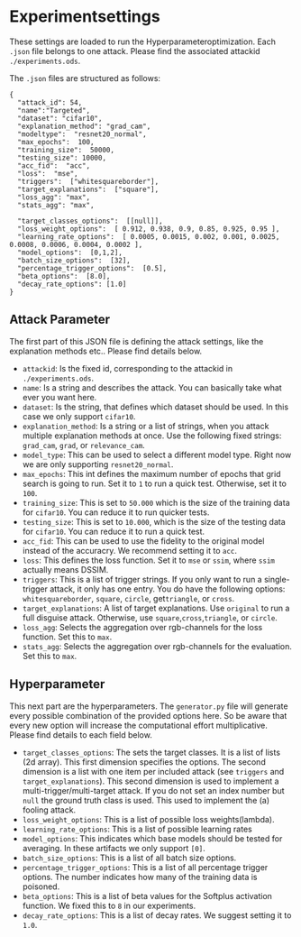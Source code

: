 # Experimentsettings

These settings are loaded to run the Hyperparameteroptimization. 
Each `.json` file belongs to one attack.
Please find the associated attackid `./experiments.ods`.

The `.json` files are structured as follows:

```
{
  "attack_id": 54,
  "name":"Targeted",
  "dataset": "cifar10",
  "explanation_method": "grad_cam",
  "modeltype":  "resnet20_normal",
  "max_epochs":  100,
  "training_size":  50000,
  "testing_size": 10000,
  "acc_fid":  "acc",
  "loss":  "mse",
  "triggers":  ["whitesquareborder"],
  "target_explanations":  ["square"],
  "loss_agg": "max",
  "stats_agg": "max",

  "target_classes_options":  [[null]],
  "loss_weight_options":  [ 0.912, 0.938, 0.9, 0.85, 0.925, 0.95 ],
  "learning_rate_options":  [ 0.0005, 0.0015, 0.002, 0.001, 0.0025, 0.0008, 0.0006, 0.0004, 0.0002 ],
  "model_options":  [0,1,2],
  "batch_size_options":  [32],
  "percentage_trigger_options":  [0.5],
  "beta_options":  [8.0],
  "decay_rate_options": [1.0]
}
```

## Attack Parameter
The first part of this JSON file is defining the attack settings, like the explanation methods etc.. Please find details below.


 - `attackid`: Is the fixed id, corresponding to the attackid in `./experiments.ods`.
 - `name`: Is a string and describes the attack. You can basically take what ever you want here.
 - `dataset`: Is the string, that defines which dataset should be used. In this case we only support `cifar10`.
 - `explanation_method`: Is a string or a list of strings, when you attack multiple explanation methods at once. Use the following fixed strings: `grad_cam`, `grad`, or `relevance_cam`.
 - `model_type`: This can be used to select a different model type. Right now we are only supporting `resnet20_normal`.
 - `max_epochs`: This int defines the maximum number of epochs that grid search is going to run. Set it to `1` to run a quick test. Otherwise, set it to `100`.
 - `training_size`: This is set to `50.000` which is the size of the training data for `cifar10`. You can reduce it to run quicker tests.
 - `testing_size`: This is set to `10.000`, which is the size of the testing data for `cifar10`. You can reduce it to run a quick test.
 - `acc_fid`: This can be used to use the fidelity to the original model instead of the accuracry. We recommend setting it to `acc`.
 - `loss`: This defines the loss function. Set it to `mse` or `ssim`, where `ssim` actually means DSSIM.
 - `triggers`: This is a list of trigger strings. If you only want to run a single-trigger attack, it only has one entry. You do have the following options: `whitesquareborder`, `square`, `circle`, get`triangle`, or `cross`.
 - `target_explanations`: A list of target explanations. Use `original` to run a full disguise attack. Otherwise, use `square`,`cross`,`triangle`, or `circle`.
 - `loss_agg`: Selects the aggregation over rgb-channels for the loss function. Set this to `max`.
 - `stats_agg`: Selects the aggregation over rgb-channels for the evaluation. Set this to `max`.

## Hyperparameter
This next part are the hyperparameters. The `generator.py` file will generate every possible combination of the provided options here. So be aware that every new option will increase the computational effort multiplicative. Please find details to each field below.

- `target_classes_options`: The sets the target classes. It is a list of lists (2d array). This first dimension specifies the options. The second dimension is a list with one item per included attack (see `triggers` and `target_explanations`). This second dimension is used to implement a multi-trigger/multi-target attack. If you do not set an index number but `null` the ground truth class is used. This used to implement the (a) fooling attack.
- `loss_weight_options`: This is a list of possible loss weights(lambda).
- `learning_rate_options`: This is a list of possible learning rates
- `model_options`: This indicates which base models should be tested for averaging. In these artifacts we only support `[0]`.
- `batch_size_options`: This is a list of all batch size options.
- `percentage_trigger_options`: This is a list of all percentage trigger options. The number indicates how many of the training data is poisoned.
- `beta_options`: This is a list of beta values for the Softplus activation function. We fixed this to `8` in our experiments.
- `decay_rate_options`: This is a list of decay rates. We suggest setting it to `1.0`.

